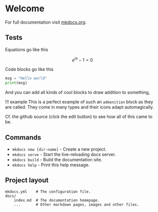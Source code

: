 # Welcome

For full documentation visit [mkdocs.org](https://mkdocs.org).

## Tests

Equations go like this

$$
e^{i\pi}-1=0
$$

Code blocks go like this

```python
msg = "Hello world"
print(msg)
```

And you can add all kinds of cool blocks to draw addition to something,

!!! example
    This is a perfect example of such an `admonition` block as they are called. They come in many types and their icons adapt automagically.

Cf. the github source (click the edit button) to see how all of this came to be.

## Commands

* `mkdocs new [dir-name]` - Create a new project.
* `mkdocs serve` - Start the live-reloading docs server.
* `mkdocs build` - Build the documentation site.
* `mkdocs help` - Print this help message.

## Project layout

    mkdocs.yml    # The configuration file.
    docs/
        index.md  # The documentation homepage.
        ...       # Other markdown pages, images and other files.
